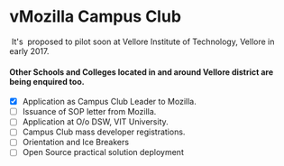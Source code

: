 # vMozilla Campus Club
 It's  proposed to pilot soon at Vellore Institute of Technology, Vellore in early 2017.
 #### Other Schools and Colleges located in and around Vellore district are being enquired too.
 - [x] Application as Campus Club Leader to Mozilla.
 - [ ] Issuance of SOP letter from Mozilla.
 - [ ] Application at O/o DSW, VIT University.
 - [ ] Campus Club mass developer registrations.
 - [ ] Orientation and Ice Breakers  
 - [ ] Open Source practical solution deployment
